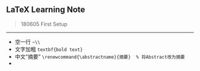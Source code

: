 ## LaTeX Learning Note

> 180605 First Setup

---

- 空一行 `~\\`
- 文字加粗 `textbf{bold text}`
- 中文“摘要” `\renewcommand{\abstractname}{摘要}  % 将Abstract改为摘要`
- 

